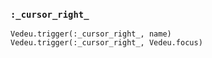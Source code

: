 ### `:_cursor_right_`

    Vedeu.trigger(:_cursor_right_, name)
    Vedeu.trigger(:_cursor_right_, Vedeu.focus)
